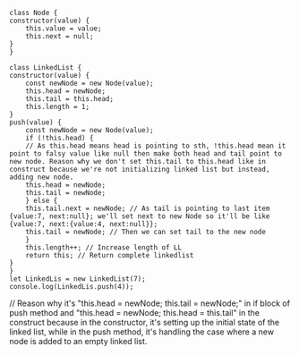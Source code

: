     class Node {
    constructor(value) {
        this.value = value;
        this.next = null;
    }
    }

    class LinkedList {
    constructor(value) {
        const newNode = new Node(value);
        this.head = newNode;
        this.tail = this.head;
        this.length = 1;
    }
    push(value) {
        const newNode = new Node(value);
        if (!this.head) {
        // As this.head means head is pointing to sth, !this.head mean it point to falsy value like null then make both head and tail point to new node. Reason why we don't set this.tail to this.head like in construct because we're not initializing linked list but instead, adding new node. 
        this.head = newNode;
        this.tail = newNode;
        } else {
        this.tail.next = newNode; // As tail is pointing to last item {value:7, next:null}; we'll set next to new Node so it'll be like {value:7, next:{value:4, next:null}};
        this.tail = newNode; // Then we can set tail to the new node
        }
        this.length++; // Increase length of LL
        return this; // Return complete linkedlist
    }
    }
    let LinkedLis = new LinkedList(7);
    console.log(LinkedLis.push(4));

// Reason why it's "this.head = newNode; this.tail = newNode;" in if block of push method and "this.head = newNode; this.head = this.tail" in the construct because in the constructor, it's setting up the initial state of the linked list, while in the push method, it's handling the case where a new node is added to an empty linked list.